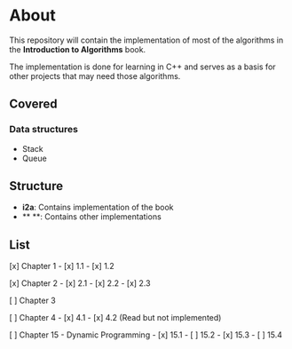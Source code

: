 # About

This repository will contain the implementation of most of the algorithms in the **Introduction to Algorithms** book.

The implementation is done for learning in C++ and serves as a basis for other projects that may need those algorithms.

## Covered

### Data structures

- Stack
- Queue


## Structure

- **i2a**: Contains implementation of the book
- **   **: Contains other implementations

## List

[x] Chapter 1
    - [x] 1.1
    - [x] 1.2

[x] Chapter 2
    - [x] 2.1
    - [x] 2.2
    - [x] 2.3

[ ] Chapter 3


[ ] Chapter 4
    - [x] 4.1
    - [x] 4.2 (Read but not implemented)


[ ] Chapter 15 - Dynamic Programming
    - [x] 15.1
    - [ ] 15.2
    - [x] 15.3
    - [ ] 15.4